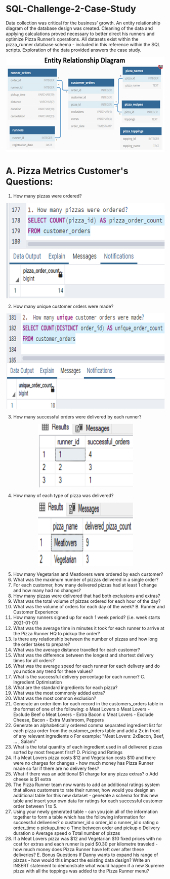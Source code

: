 # SQL-Challenge-2-Case-Study
Data collection was critical for the business’ growth.  An entity relationship diagram of the database design was created.  Cleaning of the data and applying calculations proved necessary to better direct his runners and optimize Pizza Runner’s operations.  All datasets exist within the pizza_runner database schema - included in this reference within the SQL scripts.  Exploration of the data provided answers the case study.

<p align="center">
  <img width="500" height="300" src="https://github.com/jacquie0583/SQL-Challenge-2-Case-Study/blob/main/Picture1.png">
</p>

#  A. Pizza Metrics  Customer's Questions:
1.	How many pizzas were ordered?

<p align="center">
  <img width="500" height="300" src="https://github.com/jacquie0583/SQL-Challenge-2-Case-Study/blob/main/Picture2.png">
</p>

2.	How many unique customer orders were made?

<p align="center">
  <img width="500" height="300" src="https://github.com/jacquie0583/SQL-Challenge-2-Case-Study/blob/main/Picture3.png">
</p>

3.	How many successful orders were delivered by each runner?

<p align="center">
  <img width="300" height="200" src="https://github.com/jacquie0583/SQL-Challenge-2-Case-Study/blob/main/Picture4.png">
</p>


4.	How many of each type of pizza was delivered?

<p align="center">
  <img width="300" height="200" src="https://github.com/jacquie0583/SQL-Challenge-2-Case-Study/blob/main/Picture5.png">
</p>


5.	How many Vegetarian and Meatlovers were ordered by each customer?
6.	What was the maximum number of pizzas delivered in a single order?
7.	For each customer, how many delivered pizzas had at least 1 change and how many had no changes?
8.	How many pizzas were delivered that had both exclusions and extras?
9.	What was the total volume of pizzas ordered for each hour of the day?
10.	What was the volume of orders for each day of the week?
B. Runner and Customer Experience
1.	How many runners signed up for each 1 week period? (i.e. week starts 2021-01-01)
2.	What was the average time in minutes it took for each runner to arrive at the Pizza Runner HQ to pickup the order?
3.	Is there any relationship between the number of pizzas and how long the order takes to prepare?
4.	What was the average distance travelled for each customer?
5.	What was the difference between the longest and shortest delivery times for all orders?
6.	What was the average speed for each runner for each delivery and do you notice any trend for these values?
7.	What is the successful delivery percentage for each runner?
C. Ingredient Optimisation
1.	What are the standard ingredients for each pizza?
2.	What was the most commonly added extra?
3.	What was the most common exclusion?
4.	Generate an order item for each record in the customers_orders table in the format of one of the following:
o	Meat Lovers
o	Meat Lovers - Exclude Beef
o	Meat Lovers - Extra Bacon
o	Meat Lovers - Exclude Cheese, Bacon - Extra Mushroom, Peppers
5.	Generate an alphabetically ordered comma separated ingredient list for each pizza order from the customer_orders table and add a 2x in front of any relevant ingredients
o	For example: "Meat Lovers: 2xBacon, Beef, ... , Salami"
6.	What is the total quantity of each ingredient used in all delivered pizzas sorted by most frequent first?
D. Pricing and Ratings
1.	If a Meat Lovers pizza costs $12 and Vegetarian costs $10 and there were no charges for changes - how much money has Pizza Runner made so far if there are no delivery fees?
2.	What if there was an additional $1 charge for any pizza extras?
o	Add cheese is $1 extra
3.	The Pizza Runner team now wants to add an additional ratings system that allows customers to rate their runner, how would you design an additional table for this new dataset - generate a schema for this new table and insert your own data for ratings for each successful customer order between 1 to 5.
4.	Using your newly generated table - can you join all of the information together to form a table which has the following information for successful deliveries?
o	customer_id
o	order_id
o	runner_id
o	rating
o	order_time
o	pickup_time
o	Time between order and pickup
o	Delivery duration
o	Average speed
o	Total number of pizzas
5.	If a Meat Lovers pizza was $12 and Vegetarian $10 fixed prices with no cost for extras and each runner is paid $0.30 per kilometre traveled - how much money does Pizza Runner have left over after these deliveries?
E. Bonus Questions
If Danny wants to expand his range of pizzas - how would this impact the existing data design? Write an INSERT statement to demonstrate what would happen if a new Supreme pizza with all the toppings was added to the Pizza Runner menu?
